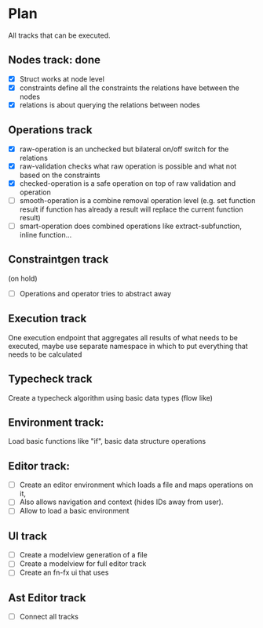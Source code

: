 # Plan

All tracks that can be executed.

## Nodes track: done

- [x] Struct works at node level
- [x] constraints define all the constraints the relations have between the nodes
- [x] relations is about querying the relations between nodes

## Operations track

- [x] raw-operation is an unchecked but bilateral on/off switch for the relations
- [x] raw-validation checks what raw operation is possible and what not based on the constraints
- [x] checked-operation is a safe operation on top of raw validation and operation
- [ ] smooth-operation is a combine removal operation level (e.g. set function result if function has already a result will replace the current function result)
- [ ] smart-operation does combined operations like extract-subfunction, inline function...

## Constraintgen track

(on hold)

- [ ] Operations and operator tries to abstract away

## Execution track
One execution endpoint that aggregates all results of what needs to be executed, maybe use separate namespace in which
to put everything that needs to be calculated

## Typecheck track

Create a typecheck algorithm using basic data types (flow like)

## Environment track:

Load basic functions like "if", basic data structure operations

## Editor track:

- [ ] Create an editor environment which loads a file and maps operations on it,
- [ ] Also allows navigation and context (hides IDs away from user).
- [ ] Allow to load a basic environment

## UI track

- [ ] Create a modelview generation of a file
- [ ] Create a modelview for full editor track
- [ ] Create an fn-fx ui that uses

## Ast Editor track

- [ ] Connect all tracks